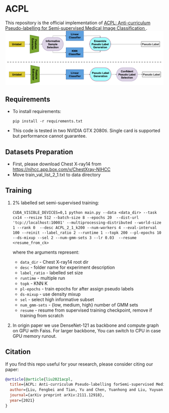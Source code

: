 # ACPL

This repository is the official implementation of [ACPL: Anti-curriculum Pseudo-labelling for Semi-supervised Medical Image Classification ](https://arxiv.org/abs/2111.12918). 
![Structure](figs/Page1General.png)
<!-- ![Framework](figs/framework.png) -->

## Requirements

- To install requirements:
  ```setup
  pip install -r requirements.txt
  ```
- This code is tested in two NVIDIA GTX 2080ti. Single card is supported but performance cannot guarantee. 
## Datasets Preparation
- First, please download Chest X-ray14 from https://nihcc.app.box.com/v/ChestXray-NIHCC
- Move train_val_list_2_1.txt to data directory
## Training
1. 2% labelled set semi-supervised training:
    ```
    CUDA_VISIBLE_DEVICES=0,1 python main.py --data <data_dir> --task cx14 --resize 512 --batch-size 8 --epochs 20  --dist-url 'tcp://localhost:10001' --multiprocessing-distributed --world-size 1 --rank 0  --desc ACPL_2_1_k200 --num-workers 4 --eval-interval 100 --reinit --label_ratio 2 --runtime 1 --topk 200 --pl-epochs 10  --ds-mixup --sel 2 --num-gmm-sets 3 --lr 0.03  --resume <resume_from_ck>
    ```
    where the arguments represent:
      * `data_dir` - Chest X-ray14 root dir
      * `desc` - folder name for experiment description
      * `label_ratio` - labelled set size
      * `runtime` - multiple run
      * `topk` - KNN K
      * `pl-epochs` - train epochs for after assign pseudo labels
      * `ds-mixup` - use density mixup
      * `sel` - select high informative subset
      * `num_gmm-sets` - {low, medium, high} number of GMM sets
      * `resume` - resume from supervised training checkpoint, remove if training from scratch

2. In origin paper we use DenseNet-121 as backbone and compute graph on GPU with Faiss. For larger backbone, You can switch to CPU in case GPU memory runout.
## Citation

If you find this repo useful for your research, please consider citing our paper:

```bibtex
@article{@article{liu2021acpl,
  title={ACPL: Anti-curriculum Pseudo-labelling forSemi-supervised Medical Image Classification},
  author={Liu, Fengbei and Tian, Yu and Chen, Yuanhong and Liu, Yuyuan and Belagiannis, Vasileios and Carneiro, Gustavo},
  journal={arXiv preprint arXiv:2111.12918},
  year={2021}
}
```

<!-- # ACPL: Anti-curriculum Pseudo-labelling for Semi-supervised Medical Image Classification
## Introduction
Pytorch code for *ACPL* paper
## Prerequisites
Required packages to run:
* Python 3.8
* Pytorch 1.10.0
* torchvision 0.11.1
* loguru 0.5.3
* faiss 1.7.1

The code is tested in two NVIDIA GTX 2080ti. Single card is supported but performance cannot guarantee.

## Quick run of the code
1. First, please download Chest X-ray14 from https://nihcc.app.box.com/v/ChestXray-NIHCC  
2. Move train_val_list_2_1.txt to data directory
3. 2% labelled set semi-supervised training:
    ```
    CUDA_VISIBLE_DEVICES=0,1 python main.py --data <data_dir> --task cx14 --resize 512 --batch-size 8 --epochs 20  --dist-url 'tcp://localhost:10001' --multiprocessing-distributed --world-size 1 --rank 0  --desc ACPL_2_1_k200 --num-workers 4 --eval-interval 100 --reinit --label_ratio 2 --runtime 1 --topk 200 --pl-epochs 10  --ds-mixup --sel 2 --num-gmm-sets 3 --lr 0.03  --resume <resume_from_ck>
    ```
    where the arguments represent:
      * `data_dir` - Chest X-ray14 root dir
      * `desc` - folder name for experiment description
      * `label_ratio` - labelled set size
      * `runtime` - multiple run
      * `topk` - KNN K
      * `pl-epochs` - train epochs for after assign pseudo labels
      * `ds-mixup` - use density mixup
      * `sel` - select high informative subset
      * `num_gmm-sets` - {low, medium, high} number of GMM sets
      * `resume` - resume from supervised training checkpoint, remove if training from scratch -->
